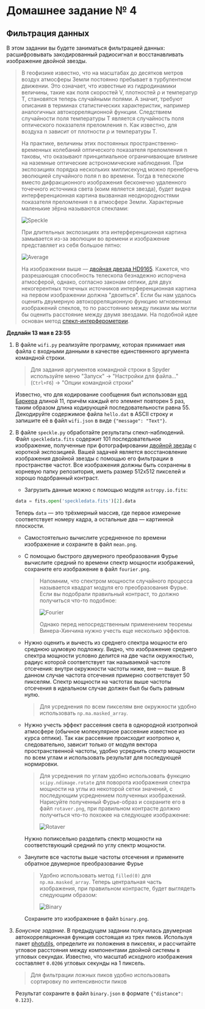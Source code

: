 # Домашнее задание № 4

## Фильтрация данных

В этом задании вы будете заниматься фильтрацией данных: расшифровывать закодированный радиосигнал и восстанавливать изображение двойной звезды.

> В геофизике известно, что на масштабах до десятков метров воздух атмосферы Земли постоянно пребывает в турбулентном движении.
> Это означает, что известные из гидродинамики величины, такие как поля скоростей V, плотностей ρ и температур T, становятся теперь случайными полями.
> А значит, требуют описания в терминах статистических характеристик, например аналогичных автокорреляционной функции.
> Следствием случайности поля температуры T является случайность поля оптического показателя преломления n. Как известно, для воздуха n зависит от плотности ρ и температуры T.
>
> На практике, величины этих постоянных пространственно-временных колебаний оптического показателя преломления n таковы, что оказывают принципиальное ограничивающие влияние на наземные оптические астрономические наблюдения. При экспозициях порядка нескольких миллисекунд можно пренебречь эволюцией случайного поля n во времени.
Тогда в телескопе вместо дифракционного изображения бесконечно удаленного точечного источника света (коим является звезда), будет видна интерференционная картина вызванная неоднородностями показателя преломления n в атмосфере Земли. Характерные маленькие зёрна называются спеклами:
>
> ![Speckle](task/speckle.png)
>
> При длительных экспозициях эта интерференционная картина замывается из-за эволюции во времени и изображение представляет из себя большое пятно:
>
> ![Average](task/average.png)
>
> На изображении выше — [двойная двезда HD9165](http://simbad.u-strasbg.fr/simbad/sim-id?Ident=HD9165&submit=submit+id). Кажется, что разрешающая способность телескопа безнадежно испорчена атмосферой, однако, согласно законам оптики, для двух некогерентных точечных источников интерференционная картина на первом изображении должна "двоиться".
> Если бы нам удалось оценить двумерную автокорреляционную функцию мгновенных изображений спеклов, то по расстоянию между пиками мы могли бы оценить расстояние между двумя звездами.
> На подобной идее основан метод [спекл-интерферометрии](http://www.astronet.ru/db/msg/1188685).


**Дедлайн 13 мая в 23:55**

1. В файле `wifi.py` реализуйте программу, которая принимает имя файла с входными данными в качестве единственного аргумента командной строки.
   > Для задания аргументов командной строки в Spyder используйте меню "Запуск" -> "Настройки для файла..." (`Ctrl+F6`) -> "Опции командной строки"

   Известно, что для кодирование сообщения был использован [код Баркера](https://ru.wikipedia.org/wiki/Последовательность_Баркера) длиной 11, причём каждый его элемент повторен 5 раз, таким образом длина кодирующей последовательности равна 55.
   Декодируйте содержимое файла `hello.dat` в ASCII строку и запишите её в файл `wifi.json` в виде `{"message": "Text"}`.

2. В файле `speckle.py` обработайте результаты спекл-наблюдений.
   Файл `speckledata.fits` содержит 101 последовательное изображение, полученные при фотографировании [двойной звезды](http://simbad.u-strasbg.fr/simbad/sim-id?Ident=HD9165&submit=submit+id) с короткой экспозицией.
   Вашей задачей является восстановление изображения двойной звезды с помощью его фильтрации в пространстве частот.
   Все изображения должны быть сохранены в корневую папку репозитория, иметь размер 512x512 пикселей и хорошо подобранный контраст.
    - Загрузить данные можно с помощью модуля `astropy.io.fits`:
    ```python
    data = fits.open('speckledata.fits')[2].data
    ```
    Теперь `data` — это трёхмерный массив, где первое измерение соответствует номеру кадра, а остальные два — картинной плоскости.
    - Самостоятельно вычислите усредненное по времени изображение и сохраните в файл `mean.png`.
    - С помощью быстрого двумерного преобразования Фурье вычислите средний по времени спектр мощности изображений, сохраните его изображение в файл `fourier.png`.
      > Напомним, что спектром мощности случайного процесса называется квадрат модуля его преобразования Фурье.
      > Если вы подобрали правильный контраст, то должно получиться что-то подобное:
      >
      > ![Fourier](task/fourier.png)
      >
      > Однако перед непосредственным применением теоремы Винера-Хинчина нужно учесть еще несколько эффектов.
    - Нужно оценить и вычесть из среднего спектра мощности его среднюю шумовую подложку.
      Видно, что изображение среднего спектра мощности условно делится на две части окружностью, радиус которой соответствует так называемой частоте отсечения: внутри окружности частоты ниже, вне — выше. В данном случае частота отсечения примерно соответствует 50 пикселям. Спектр мощности на частотах выше частоты отсечения в идеальном случае должен был бы быть равным нулю.
      > Для усреднения по всем пикселям вне окружности удобно использовать `np.ma.masked_array`.
    - Нужно учесть эффект рассеяния света в однородной изотропной атмосфере (обычное молекулярное рассеяние известное из курса оптики).
      Так как рассеяние происходит изотропно и, следовательно, зависит только от модуля вектора пространственной частоты, удобно усреднить спектр мощности по всем углам и использовать результат для последующей нормировки.
      > Для усреднения по углам удобно использовать функцию `scipy.ndimage.rotate` для поворота изображения спектра мощности на углы из некоторой сетки значений, с последующим усреднением полученных изображений. Нарисуйте полученный Фурье-образ и сохраните его в файл `rotaver.png`, при правильном контрасте должно получиться что-то похожее на следующее изображение:
      >
      > ![Rotaver](task/rotaver.png)

      Нужно попиксельно разделить спектр мощности на соответствующий средний по углу спектр мощности.
    - Занулите все частоты выше частоты отсечения и примените обратное двумерное преобразование Фурье
      > Удобно использовать метод `filled(0)` для `np.ma.masked_array`.
      > Теперь центральная часть изображения, при правильном контрасте, будет выглядеть следующим образом:
      >
      > ![Binary](task/binary.png)

      Сохраните это изображение в файл `binary.png`.
3. *Бонусное задание*. В предыдущем задании получилась двумерная автокорреляционная функция состоящая из трех пиков.
   Используя пакет [photutils](https://photutils.readthedocs.io/en/stable/), определите их положения в пикселях,
   и рассчитайте угловое расстояния между компонентами двойной системы в угловых секундах.
   Известно, что масштаб исходного изображения составляет `0.0206` угловых секунды на 1 пиксель.
   > Для фильтрации ложных пиков удобно использовать сортировку по интенсивности пиков

   Результат сохраните в файл `binary.json` в формате `{"distance": 0.123}`.
